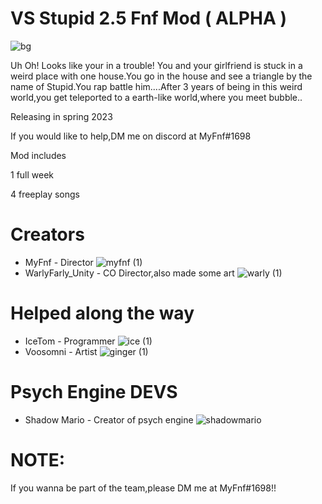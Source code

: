 # VS Stupid 2.5 Fnf Mod ( ALPHA )

![bg](https://user-images.githubusercontent.com/113801267/210371681-2bebe46d-8212-4fe3-8601-c33b3aaa9953.png)


Uh Oh! Looks like your in a trouble! You and your girlfriend is stuck in a weird place with one house.You go in the house and see a triangle by the name of Stupid.You rap battle him....After 3 years of being in this weird world,you get teleported to a earth-like world,where you meet bubble..

Releasing in spring 2023

If you would like to help,DM me on discord at MyFnf#1698

Mod includes

1 full week

4 freeplay songs

# Creators

* MyFnf - Director ![myfnf (1)](https://user-images.githubusercontent.com/113801267/210372700-06f4318e-6edc-4e28-b7f5-74a2a880d11c.png)
* WarlyFarly_Unity - CO Director,also made some art ![warly (1)](https://user-images.githubusercontent.com/113801267/210372747-a6c6da81-2f80-41e4-a6c0-5a5fb25d602f.png)

# Helped along the way

* IceTom - Programmer ![ice (1)](https://user-images.githubusercontent.com/113801267/210373412-6df81ae7-2565-43e1-b0ab-8e70d8c85738.png)
* Voosomni - Artist ![ginger (1)](https://user-images.githubusercontent.com/113801267/210373455-5c2d6b16-4d4d-4081-963a-ba2eb7f2f9c8.png)

# Psych Engine DEVS

* Shadow Mario - Creator of psych engine ![shadowmario](https://user-images.githubusercontent.com/113801267/210373717-06f1b7ed-5611-49a9-88e7-52e41c1a9d36.png)


# NOTE:

If you wanna be part of the team,please DM me at MyFnf#1698!!

